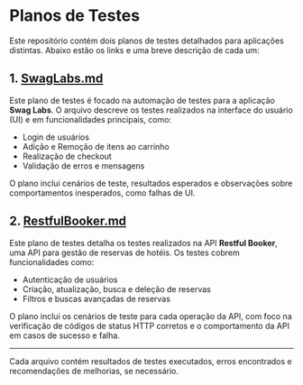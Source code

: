 # Planos de Testes

Este repositório contém dois planos de testes detalhados para aplicações distintas. Abaixo estão os links e uma breve descrição de cada um:

## 1. [SwagLabs.md](PlanoDeTestes-SwagLabs.md)

Este plano de testes é focado na automação de testes para a aplicação **Swag Labs**. O arquivo descreve os testes realizados na interface do usuário (UI) e em funcionalidades principais, como:

- Login de usuários
- Adição e Remoção de itens ao carrinho
- Realização de checkout
- Validação de erros e mensagens

O plano inclui cenários de teste, resultados esperados e observações sobre comportamentos inesperados, como falhas de UI.

## 2. [RestfulBooker.md](RestfulBooker.md)

Este plano de testes detalha os testes realizados na API **Restful Booker**, uma API para gestão de reservas de hotéis. Os testes cobrem funcionalidades como:

- Autenticação de usuários
- Criação, atualização, busca e deleção de reservas
- Filtros e buscas avançadas de reservas

O plano inclui os cenários de teste para cada operação da API, com foco na verificação de códigos de status HTTP corretos e o comportamento da API em casos de sucesso e falha.

---

Cada arquivo contém resultados de testes executados, erros encontrados e recomendações de melhorias, se necessário.
